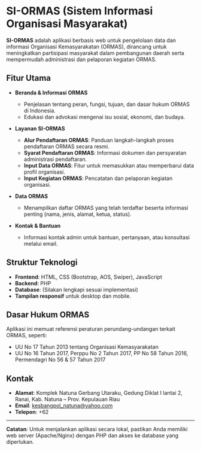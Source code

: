 # SI-ORMAS (Sistem Informasi Organisasi Masyarakat)

**SI-ORMAS** adalah aplikasi berbasis web untuk pengelolaan data dan informasi Organisasi Kemasyarakatan (ORMAS), dirancang untuk meningkatkan partisipasi masyarakat dalam pembangunan daerah serta mempermudah administrasi dan pelaporan kegiatan ORMAS.

## Fitur Utama

- **Beranda & Informasi ORMAS**
  - Penjelasan tentang peran, fungsi, tujuan, dan dasar hukum ORMAS di Indonesia.
  - Edukasi dan advokasi mengenai isu sosial, ekonomi, dan budaya.

- **Layanan SI-ORMAS**
  - **Alur Pendaftaran ORMAS**: Panduan langkah-langkah proses pendaftaran ORMAS secara resmi.
  - **Syarat Pendaftaran ORMAS**: Informasi dokumen dan persyaratan administrasi pendaftaran.
  - **Input Data ORMAS**: Fitur untuk memasukkan atau memperbarui data profil organisasi.
  - **Input Kegiatan ORMAS**: Pencatatan dan pelaporan kegiatan organisasi.

- **Data ORMAS**
  - Menampilkan daftar ORMAS yang telah terdaftar beserta informasi penting (nama, jenis, alamat, ketua, status).

- **Kontak & Bantuan**
  - Informasi kontak admin untuk bantuan, pertanyaan, atau konsultasi melalui email.

## Struktur Teknologi

- **Frontend**: HTML, CSS (Bootstrap, AOS, Swiper), JavaScript
- **Backend**: PHP
- **Database**: (Silakan lengkapi sesuai implementasi)
- **Tampilan responsif** untuk desktop dan mobile.

## Dasar Hukum ORMAS

Aplikasi ini memuat referensi peraturan perundang-undangan terkait ORMAS, seperti:
- UU No 17 Tahun 2013 tentang Organisasi Kemasyarakatan
- UU No 16 Tahun 2017, Perppu No 2 Tahun 2017, PP No 58 Tahun 2016, Permendagri No 56 & 57 Tahun 2017

## Kontak

- **Alamat**: Komplek Natuna Gerbang Utaraku, Gedung Diklat I lantai 2, Ranai, Kab. Natuna – Prov. Kepulauan Riau
- **Email**: [kesbangpol_natuna@yahoo.com](mailto:kesbangpol_natuna@yahoo.com)
- **Telepon**: +62

---

**Catatan**: Untuk menjalankan aplikasi secara lokal, pastikan Anda memiliki web server (Apache/Nginx) dengan PHP dan akses ke database yang diperlukan.
